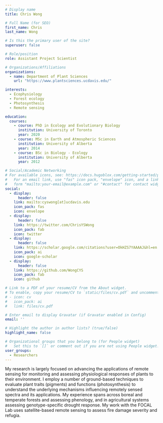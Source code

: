 ```yaml
---
# Display name
title: Chris Wong

# Full Name (for SEO)
first_name: Chris
last_name: Wong

# Is this the primary user of the site?
superuser: false

# Role/position
role: Assistant Project Scientist

# Organizations/Affiliations
organizations:
  - name: Department of Plant Sciences
    url: "https://www.plantsciences.ucdavis.edu/"

interests:
  - Ecophysiology
  - Forest ecology
  - Photosynthesis
  - Remote sensing

education:
  courses:
    - course: PhD in Ecology and Evolutionary Biology
      institution: University of Toronto
      year: 2020
    - course: MSc in Earth and Atmospheric Sciences
      institution: University of Alberta
      year: 2014
    - course: BSc in Biology - Ecology
      institution: University of Alberta
      year: 2012

# Social/Academic Networking
# For available icons, see: https://docs.hugoblox.com/getting-started/page-builder/#icons
#   For an email link, use "fas" icon pack, "envelope" icon, and a link in the
#   form "mailto:your-email@example.com" or "#contact" for contact widget.
social:
  - display:
      header: false
    link: mailto:cyswong[at]ucdavis.edu
    icon_pack: fas
    icon: envelope
  - display:
      header: false
    link: https://twitter.com/ChrisYSWong
    icon_pack: fab
    icon: twitter
  - display:
      header: false
    link: https://scholar.google.com/citations?user=OkHZS7YAAAAJ&hl=en
    icon_pack: ai
    icon: google-scholar
  - display:
      header: false
    link: https://github.com/WongCYS
    icon_pack: fab
    icon: github

# Link to a PDF of your resume/CV from the About widget.
# To enable, copy your resume/CV to `static/files/cv.pdf` and uncomment the lines below.
# - icon: cv
#   icon_pack: ai
#   link: files/cv.pdf

# Enter email to display Gravatar (if Gravatar enabled in Config)
email: ''

# Highlight the author in author lists? (true/false)
highlight_name: false

# Organizational groups that you belong to (for People widget)
#   Set this to `[]` or comment out if you are not using People widget.
user_groups:
  - Researchers
---
```


My research is largely focused on advancing the applications of remote sensing for monitoring and assessing physiological responses of plants to their environment. I employ a number of ground-based techniques to evaluate plant traits (pigments) and functions (photosynthesis) to understand the underlying mechanisms influencing remotely sensed spectra and its applications. My experience spans across boreal and temperate forests and assessing phenology, and in agricultural systems assessing genotype-specific drought response. My work with the FOCAL Lab uses satellite-based remote sensing to assess fire damage severity and refugia.
